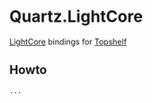 Quartz.LightCore
================

[LightCore](https://github.com/JuergenGutsch/LightCore) bindings for [Topshelf](http://topshelf-project.com/)

Howto
-----
    
	...
	

